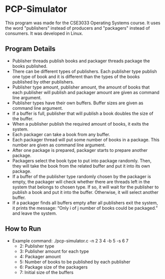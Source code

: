 # PCP-Simulator
This program was made for the CSE3033 Operating Systems course. It uses the word "publishers" instead of producers and "packagers" instead of consumers. It was developed in Linux.

## Program Details
* Publisher threads publish books and packager threads package the books published.
* There can be different types of publishers. Each publisher type publish one type of book and it is different than the types of the books published by other publishers.
* Publisher type amount, publisher amount, the amount of books that each publisher will publish and packager amount are given as command line argument.
* Publisher types have their own buffers. Buffer sizes are given as command line argument.
* If a buffer is full, publisher that will publish a book doubles the size of the buffer.
* When a publisher publish the required amount of books, it exits the system.
* Each packager can take a book from any buffer.
* Each packager thread will put some number of books in a package. This number are given as command line argument.
* After one package is prepared, packager starts to prepare another package.
* Packagers select the book type to put into package randomly. Then, they will take the book from the related buffer and put it into its own package.
* If a buffer of the publisher type randomly chosen by the packager is empty, the packager will check whether there are threads left in the system that belongs to chosen type. If so, it will wait for the publisher to publish a book and put it into the buffer. Otherwise, it will select another buffer.
* If a packager finds all buffers empty after all publishers exit the system, it prints the message: “Only i of j number of books could be packaged.” and leave the system.

## How to Run
* Example command: ./pcp-simulator.c -n 2 3 4 -b 5 -s 6 7
  * 2: Publisher type
  * 3: Publisher amount for each type
  * 4: Packager amount
  * 5: Number of books to be published by each publisher
  * 6: Package size of the packagers
  * 7: Initial size of the buffers
